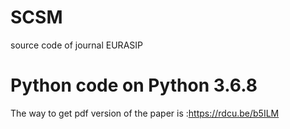 # SCSM
source code of journal EURASIP
# Python code on Python 3.6.8
The way to get pdf version of the paper is :https://rdcu.be/b5ILM



